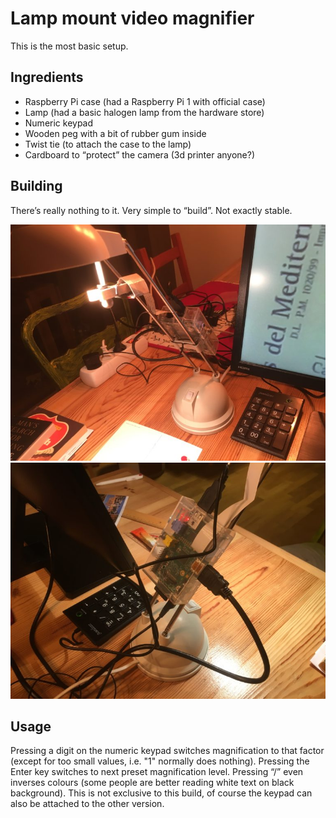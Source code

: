 # Lamp mount video magnifier
This is the most basic setup. 

## Ingredients
* Raspberry Pi case (had a Raspberry Pi 1 with official case)
* Lamp (had a basic halogen lamp from the hardware store)
* Numeric keypad
* Wooden peg with a bit of rubber gum inside
* Twist tie (to attach the case to the lamp)
* Cardboard to “protect” the camera (3d printer anyone?)

## Building
There’s really nothing to it. Very simple to “build”. Not exactly stable.

![Magni lamp setup front](./lamp-front-768x576.jpg)
![Magni lamp setup back](./lamp-back-768x576.jpg)

## Usage
Pressing a digit on the numeric keypad switches magnification to that factor (except for too small values, i.e. "1" normally does nothing). Pressing the Enter key switches to next preset magnification level. Pressing “/” even inverses colours (some people are better reading white text on black background). This is not exclusive to this build, of course the keypad can also be attached to the other version.